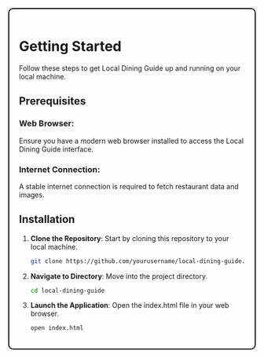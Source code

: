 <div style="border: 2px solid #000; padding: 20px; border-radius: 10px;">

# Getting Started
Follow these steps to get Local Dining Guide up and running on your local machine.

## Prerequisites
### Web Browser:
Ensure you have a modern web browser installed to access the Local Dining Guide interface.
### Internet Connection:
A stable internet connection is required to fetch restaurant data and images.

## Installation
1. **Clone the Repository**: Start by cloning this repository to your local machine.
    ```bash
    git clone https://github.com/yourusername/local-dining-guide.git
    ```

2. **Navigate to Directory**: Move into the project directory.
    ```bash
    cd local-dining-guide
    ```

3. **Launch the Application**: Open the index.html file in your web browser.
    ```bash
    open index.html
    ```

</div>
